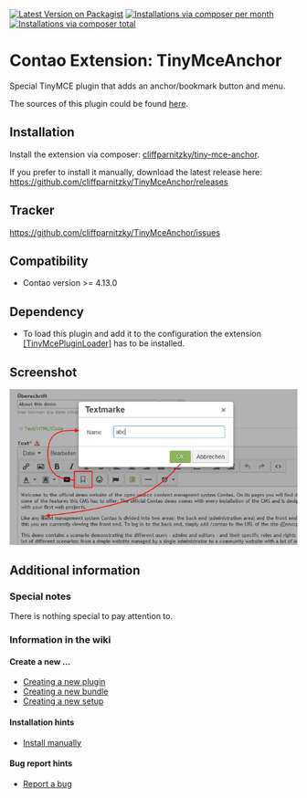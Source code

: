 [![Latest Version on Packagist](http://img.shields.io/packagist/v/cliffparnitzky/tiny-mce-anchor.svg?style=flat)](https://packagist.org/packages/cliffparnitzky/tiny-mce-anchor)
[![Installations via composer per month](http://img.shields.io/packagist/dm/cliffparnitzky/tiny-mce-anchor.svg?style=flat)](https://packagist.org/packages/cliffparnitzky/tiny-mce-anchor)
[![Installations via composer total](http://img.shields.io/packagist/dt/cliffparnitzky/tiny-mce-anchor.svg?style=flat)](https://packagist.org/packages/cliffparnitzky/tiny-mce-anchor)

Contao Extension: TinyMceAnchor
===============================

Special TinyMCE plugin that adds an anchor/bookmark button and menu.

The sources of this plugin could be found [here](http://www.tinymce.com/wiki.php/Plugin:anchor).


Installation
------------

Install the extension via composer: [cliffparnitzky/tiny-mce-anchor](https://packagist.org/packages/cliffparnitzky/tiny-mce-anchor).

If you prefer to install it manually, download the latest release here: https://github.com/cliffparnitzky/TinyMceAnchor/releases


Tracker
-------

https://github.com/cliffparnitzky/TinyMceAnchor/issues


Compatibility
-------------

- Contao version >= 4.13.0


Dependency
----------

- To load this plugin and add it to the configuration the extension [[TinyMcePluginLoader]](https://github.com/cliffparnitzky/TinyMcePluginLoader) has to be installed.


Screenshot
----------

![Screenshot](screenshot.jpg)


Additional information
----------------------

### Special notes

There is nothing special to pay attention to.

### Information in the wiki

#### Create a new ...

* [Creating a new plugin](https://github.com/cliffparnitzky/TinyMcePluginLoader/wiki/Creating-a-new-plugin)
* [Creating a new bundle](https://github.com/cliffparnitzky/TinyMcePluginLoader/wiki/Creating-a-new-bundle)
* [Creating a new setup](https://github.com/cliffparnitzky/TinyMcePluginLoader/wiki/Creating-a-new-setup)

#### Installation hints
* [Install manually](https://github.com/cliffparnitzky/TinyMcePluginLoader/wiki/Install-manually)

#### Bug report hints

* [Report a bug](https://github.com/cliffparnitzky/TinyMcePluginLoader/wiki/Report-a-bug)